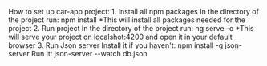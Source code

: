 How to set up car-app project: 1. Install all npm packages
In the directory of the project run: npm install
*This will install all packages needed for the project 2. Run project
In the directory of the project run: ng serve -o
*This will serve your project on localshot:4200
and open it in your default browser 3. Run Json server
Install it if you haven't: npm install -g json-server
Run it: json-server --watch db.json
